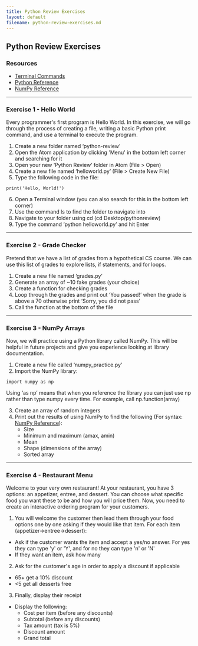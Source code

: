 ```yaml
---
title: Python Review Exercises
layout: default
filename: python-review-exercises.md
--- 
```


## Python Review Exercises

### Resources
- [Terminal Commands](https://www.guru99.com/linux-commands-cheat-sheet.html)
- [Python Reference](https://www.w3schools.com/python/)
- [NumPy Reference](https://www.w3schools.com/python/numpy/numpy_intro.asp)


***
### Exercise 1 - Hello World

Every programmer's first program is Hello World. In this exercise, we will go through the process of creating a file, writing a basic Python print command, and use a terminal to execute the program.

1. Create a new folder named ‘python-review’
2. Open the Atom application by clicking 'Menu' in the bottom left corner and searching for it
3. Open your new ‘Python Review’ folder in Atom (File > Open)
4. Create a new file named ‘helloworld.py’ (File > Create New File)
5. Type the following code in the file:
```
print('Hello, World!')
```
6. Open a Terminal window (you can also search for this in the bottom left corner)
7. Use the command ls to find the folder to navigate into
8. Navigate to your folder using cd (cd Desktop/pythonreview)
9. Type the command ‘python helloworld.py’ and hit Enter

***
### Exercise 2 - Grade Checker

Pretend that we have a list of grades from a hypothetical CS course. We can use this list of grades to explore lists, if statements, and for loops.

1. Create a new file named ‘grades.py’
2. Generate an array of ~10 fake grades (your choice)
3. Create a function for checking grades
4. Loop through the grades and print out ‘You passed!’ when the grade is above a 70 otherwise print ‘Sorry, you did not pass’
5. Call the function at the bottom of the file

***
### Exercise 3 - NumPy Arrays

Now, we will practice using a Python library called NumPy. This will be helpful in future projects and give you experience looking at library documentation.

1. Create a new file called ‘numpy_practice.py’
2. Import the NumPy library:
```
import numpy as np
```
Using ‘as np’ means that when you reference the library you can just use np rather than type numpy every time. For example, call np.function(array)

3. Create an array of random integers
4. Print out the results of using NumPy to find the following (For syntax: [NumPy Reference](https://www.w3schools.com/python/numpy/numpy_intro.asp)):
    - Size
    - Minimum and maximum (amax, amin)
    - Mean
    - Shape (dimensions of the array)
    - Sorted array

***
### Exercise 4 - Restaurant Menu

Welcome to your very own restaurant! At your restaurant, you have 3 options: an appetizer, entree, and dessert.  You can choose what specific food you want these to be and how you will price them. Now, you need to create an interactive ordering program for your customers.

1. You will welcome the customer then lead them through your food options one by one asking if they would like that item. For each item (appetizer->entree->dessert):
- Ask if the customer wants the item and accept a yes/no answer. For yes they can type 'y' or 'Y', and for no they can type 'n' or 'N' 
- If they want an item, ask how many
2. Ask for the customer's age in order to apply a discount if applicable
- 65+ get a 10% discount
- <5 get all desserts free
3. Finally, display their receipt
- Display the following:
    - Cost per item (before any discounts)
    - Subtotal (before any discounts)
    - Tax amount (tax is 5%)
    - Discount amount
    - Grand total



